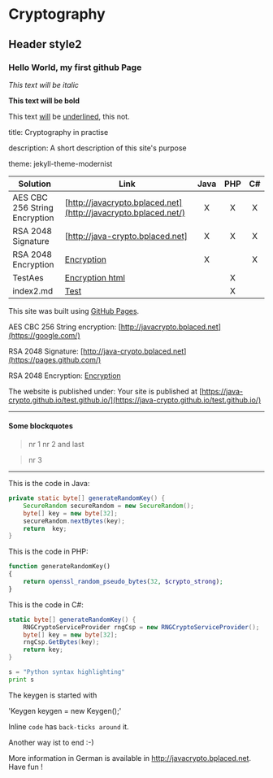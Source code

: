 Cryptography
===============

Header style2
---------------

### Hello World, my first github Page ###

*This text will be italic*

**This text will be bold**

This text <u>will</u> be <ins>underlined</ins>, this not.

title: Cryptography in practise

description: A short description of this site's purpose

theme: jekyll-theme-modernist


| Solution | Link | Java | PHP | C# |
| ------ | ------ | :----: | :---: | :--: |
| AES CBC 256 String Encryption | [http://javacrypto.bplaced.net](http://javacrypto.bplaced.net/) | X | X | X |
| RSA 2048 Signature | [http://java-crypto.bplaced.net] | X | X | X |
| RSA 2048 Encryption | [Encryption](http://javacrypto.bplaced.net/) | X |  | X |
| TestAes | [Encryption html](TestAes/index.md) |  | X |  |
| index2.md | [Test](index2.md) |  | X |  |

This site was built using [GitHub Pages](https://pages.github.com/).

AES CBC 256 String encryption: [http://javacrypto.bplaced.net](https://google.com/)

RSA 2048 Signature: [http://java-crypto.bplaced.net](https://pages.github.com/)

RSA 2048 Encryption: [Encryption](http://javacrypto.bplaced.net/)

The website is published under: Your site is published at [https://java-crypto.github.io/test.github.io/](https://java-crypto.github.io/test.github.io/)

---
#### Some blockquotes ####
> nr 1
> nr 2 and last

> nr 3

---

This is the code in Java:

```JAVA
private static byte[] generateRandomKey() {
    SecureRandom secureRandom = new SecureRandom();
    byte[] key = new byte[32];
    secureRandom.nextBytes(key);
    return  key;
}
```

This is the code in PHP:

```PHP
function generateRandomKey()
{
    return openssl_random_pseudo_bytes(32, $crypto_strong);
}
```

This is the code in C#:

```C#
static byte[] generateRandomKey() {
    RNGCryptoServiceProvider rngCsp = new RNGCryptoServiceProvider();
    byte[] key = new byte[32];
    rngCsp.GetBytes(key);
    return key;
}
```

```python
s = "Python syntax highlighting"
print s
```

The keygen is started with

'Keygen keygen = new Keygen();'

Inline `code` has `back-ticks around` it.

Another way ist to end :-)

More information in German is available in http://javacrypto.bplaced.net. Have fun !
